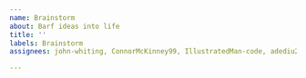 ```yaml
---
name: Brainstorm
about: Barf ideas into life
title: ''
labels: Brainstorm
assignees: john-whiting, ConnorMcKinney99, IllustratedMan-code, adediu25

---
```



